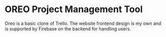 # OREO Project Management Tool

Oreo is a basic clone of Trello. The website frontend design is my own and is supported by Firebase on the backend for handling users.
